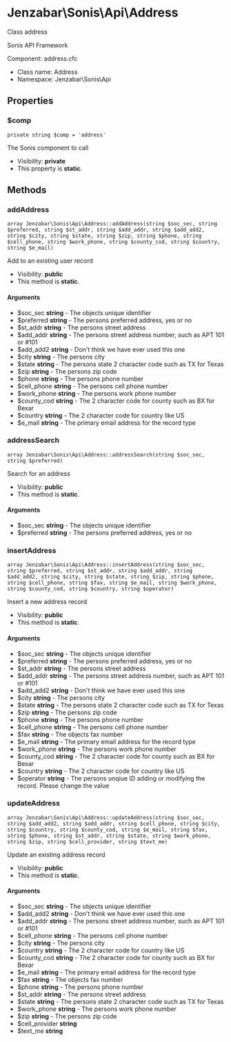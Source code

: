 Jenzabar\Sonis\Api\Address
===============

Class address

Sonis API Framework

Component: address.cfc


* Class name: Address
* Namespace: Jenzabar\Sonis\Api





Properties
----------


### $comp

    private string $comp = 'address'

The Sonis component to call



* Visibility: **private**
* This property is **static**.


Methods
-------


### addAddress

    array Jenzabar\Sonis\Api\Address::addAddress(string $soc_sec, string $preferred, string $st_addr, string $add_addr, string $add_add2, string $city, string $state, string $zip, string $phone, string $cell_phone, string $work_phone, string $county_cod, string $country, string $e_mail)

Add to an existing user record



* Visibility: **public**
* This method is **static**.


#### Arguments
* $soc_sec **string** - The objects unique identifier
* $preferred **string** - The persons preferred address, yes or no
* $st_addr **string** - The persons street address
* $add_addr **string** - The persons street address number, such as APT 101 or #101
* $add_add2 **string** - Don&#039;t think we have ever used this one
* $city **string** - The persons city
* $state **string** - The persons state 2 character code such as TX for Texas
* $zip **string** - The persons zip code
* $phone **string** - The persons phone number
* $cell_phone **string** - The persons cell phone number
* $work_phone **string** - The persons work phone number
* $county_cod **string** - The 2 character code for county such as BX for Bexar
* $country **string** - The 2 character code for country like US
* $e_mail **string** - The primary email address for the record type



### addressSearch

    array Jenzabar\Sonis\Api\Address::addressSearch(string $soc_sec, string $preferred)

Search for an address



* Visibility: **public**
* This method is **static**.


#### Arguments
* $soc_sec **string** - The objects unique identifier
* $preferred **string** - The persons preferred address, yes or no



### insertAddress

    array Jenzabar\Sonis\Api\Address::insertAddress(string $soc_sec, string $preferred, string $st_addr, string $add_addr, string $add_add2, string $city, string $state, string $zip, string $phone, string $cell_phone, string $fax, string $e_mail, string $work_phone, string $county_cod, string $country, string $operator)

Insert a new address record



* Visibility: **public**
* This method is **static**.


#### Arguments
* $soc_sec **string** - The objects unique identifier
* $preferred **string** - The persons preferred address, yes or no
* $st_addr **string** - The persons street address
* $add_addr **string** - The persons street address number, such as APT 101 or #101
* $add_add2 **string** - Don&#039;t think we have ever used this one
* $city **string** - The persons city
* $state **string** - The persons state 2 character code such as TX for Texas
* $zip **string** - The persons zip code
* $phone **string** - The persons phone number
* $cell_phone **string** - The persons cell phone number
* $fax **string** - The objects fax number
* $e_mail **string** - The primary email address for the record type
* $work_phone **string** - The persons work phone number
* $county_cod **string** - The 2 character code for county such as BX for Bexar
* $country **string** - The 2 character code for country like US
* $operator **string** - The persons unqiue ID adding or modifying the record. Please change the value



### updateAddress

    array Jenzabar\Sonis\Api\Address::updateAddress(string $soc_sec, string $add_add2, string $add_addr, string $cell_phone, string $city, string $country, string $county_cod, string $e_mail, string $fax, string $phone, string $st_addr, string $state, string $work_phone, string $zip, string $cell_provider, string $text_me)

Update an existing address record



* Visibility: **public**
* This method is **static**.


#### Arguments
* $soc_sec **string** - The objects unique identifier
* $add_add2 **string** - Don&#039;t think we have ever used this one
* $add_addr **string** - The persons street address number, such as APT 101 or #101
* $cell_phone **string** - The persons cell phone number
* $city **string** - The persons city
* $country **string** - The 2 character code for country like US
* $county_cod **string** - The 2 character code for county such as BX for Bexar
* $e_mail **string** - The primary email address for the record type
* $fax **string** - The objects fax number
* $phone **string** - The persons phone number
* $st_addr **string** - The persons street address
* $state **string** - The persons state 2 character code such as TX for Texas
* $work_phone **string** - The persons work phone number
* $zip **string** - The persons zip code
* $cell_provider **string**
* $text_me **string**



